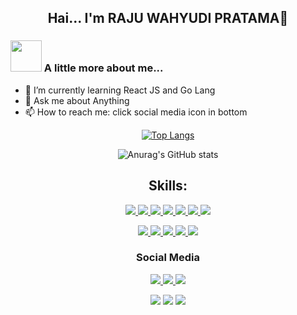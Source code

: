 
<link href="https://cdn.jsdelivr.net/npm/bootstrap@5.2.0-beta1/dist/css/bootstrap.min.css" rel="stylesheet" integrity="sha384-0evHe/X+R7YkIZDRvuzKMRqM+OrBnVFBL6DOitfPri4tjfHxaWutUpFmBp4vmVor" crossorigin="anonymous">
  </head>
<h2 align = center >Hai... I'm RAJU WAHYUDI PRATAMA🙏 </h2>


### <img src="https://media.giphy.com/media/VgCDAzcKvsR6OM0uWg/giphy.gif" width="50"> A little more about me...  

<!-- ### <img src="https://media.giphy.com/media/VgCDAzcKvsR6OM0uWg/giphy.gif" width="50"> A little more about me...   -->

 - 🌱 I’m currently learning React JS and Go Lang
 - 💬 Ask me about Anything
 - 📫 How to reach me: click social media icon in bottom
<!-- - 🔭 I’m currently working on ... PT. Sahabat Professional Indonesia
- 🌱 I’m currently learning ... react.js
- 👯 I’m looking to collaborate on ... react.js
- 🤔 I’m looking for help with ...
- 💬 Ask me about ... anything
- 📫 How to reach me: ...
- 😄 Pronouns: ... he/him
- ⚡ Fun fact: ...  -->


<div align = center> 
  
  [![Top Langs](https://github-readme-stats.vercel.app/api/top-langs/?username=rwhytm&layout=compact)](https://github.com/rwhytm/github-readme-stats)
  





![Anurag's GitHub stats](https://github-readme-stats.vercel.app/api?username=rwhytm&show_icons=true&theme=radical)


         

##  Skills:

<p align="center">
  
  <a href="https://developer.mozilla.org/en-US/docs/Web/JavaScript">
    <img src="https://skillicons.dev/icons?i=js" />
  </a>
  <a href="https://developer.mozilla.org/en-US/docs/Web/CSS?retiredLocale=id">
    <img src="https://skillicons.dev/icons?i=css" />
  </a>
  <a href="https://www.w3schools.com/html/">
    <img src="https://skillicons.dev/icons?i=html" />
  </a>
  </a><a href="https://www.mysql.com/">
    <img src="https://skillicons.dev/icons?i=mysql" />
  </a>
  <a href="https://www.php.net/">
    <img src="https://skillicons.dev/icons?i=php" />
  </a>
  <a href="https://www.python.org">
    <img src="https://skillicons.dev/icons?i=python" />
  
  <a href="https://dart.dev/">
    <img src="https://skillicons.dev/icons?i=dart" />
  </a>
</p>


<p align="center">
  <a href="https://getbootstrap.com/">
    <img src="https://skillicons.dev/icons?i=bootstrap" />
  </a>
  <a href="https://laravel.com/">
    <img src="https://skillicons.dev/icons?i=laravel" />
  </a>
  <a href="https://flutter.dev/?gclid=Cj0KCQjw6pOTBhCTARIsAHF23fKXwKjR0vU64iadxalBejDmLOZnbvgzqUFAiZRnsUtvJ31gq-l254kaAjnPEALw_wcB&gclsrc=aw.ds">
    <img src="https://skillicons.dev/icons?i=flutter" />
  </a>
  <a href="https://tailwindcss.com/">
    <img src="https://skillicons.dev/icons?i=tailwind" />
  </a>
  <a href="https://reactjs.org/">
    <img src="https://skillicons.dev/icons?i=react" />
  </a>
</p>

### Social Media

<p align="center">
  <a href="https://www.instagram.com/rajuwp/">
    <img src="https://skillicons.dev/icons?i=instagram" />
  </a>
  <a href="https://www.linkedin.com/in/raju-wahyudi-739995158/">
    <img src="https://skillicons.dev/icons?i=linkedin" />
  </a>
  <a href="https://www.instagram.com/techid.developer/?hl=en">
    <img src="https://skillicons.dev/icons?i=instagram" />
  </a>
</p>

<p align="center">
<!-- <a href="https://www.linkedin.com/in/raju-wahyudi-pratama-739995158/"><img src="https://img.shields.io/badge/-Linked%20in-0073B1?logo=linkedin&logoColor=white&style=flat" /></a> -->
<a href="mailto:rajuwahyudi842@gmail.com"><img src="https://img.shields.io/badge/-Rajuwahyudi842@gmail.com-F62100?logo=gmail&logoColor=white&style=flat" / ></a>
<!-- <a href="https://www.instagram.com/rajuwp/"><img src="https://img.shields.io/badge/-Rajuwp-C434A1?logo=instagram&logoColor=white&style=flat" /></a>
  <a href="https://www.instagram.com/techid.developer/?hl=en"><img src="https://img.shields.io/badge/-TechIdDeveloper-C434A1?logo=instagram&logoColor=white&style=flat" /></a> -->
<a href="https://www.youtube.com/channel/UCGlZvAy2-v6M9VtbKsIqjGA"><img src="https://img.shields.io/badge/-Youtube-202020?logo=youtube&logoColor=FF0000&style=flat" /></a>
  <a href="https://www.fiverr.com/techidn"><img src="https://img.shields.io/badge/-Fiverr-FFFFFF?logo=fiverr&logoColor=1DBF73&style=flat" /></a>
  
  
  
  


